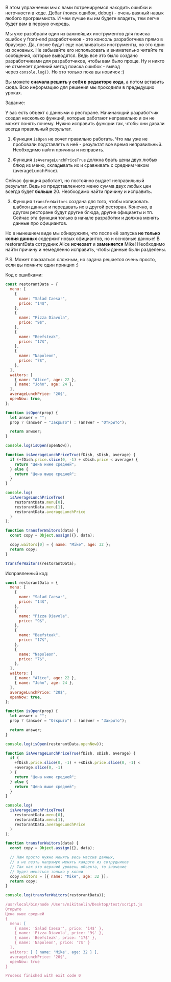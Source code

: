   

В этом упражнении мы с вами потренируемся находить ошибки и неточности в коде. Дебаг (поиск ошибок, debug) - очень важный навык любого программиста. И чем лучше вы им будете владеть, тем легче будет вам в первую очередь.

Мы уже разобрали один из важнейших инструментов для поиска ошибок у front-end разработчиков - это консоль разработчика прямо в браузере. Да, позже будут еще наслаиваться инструменты, но это один из основных. Не забывайте его использовать и внимательно читайте те сообщения, которые выводятся. Ведь все это было создано разработчиками для разработчиков, чтобы вам было проще. Ну и никто не отменяет древний метод поиска ошибок - вывод через `console.log()`. Но это только пока вы новичок :)

Вы можете **сначала решить у себя в редакторе кода**, а потом вставить сюда. Всю информацию для решения мы проходили в предыдущих уроках.

Задание:

У вас есть объект с данными о ресторане. Начинающий разработчик создал несколько функций, которые работают неправильно и он не может понять почему. Нужно исправить функции так, чтобы они давали всегда правильный результат.

1) Функция `isOpen` не хочет правильно работать. Что мы уже не пробовали подставлять в неё - результат все время неправильный. Необходимо найти причины и исправить.

2) Функция `isAverageLunchPriceTrue` должна брать цены двух любых блюд из меню, складывать их и сравнивать с средним чеком (averageLunchPrice).

Сейчас функция работает, но постоянно выдает неправильный результат. Ведь из представленного меню сумма двух любых цен всегда будет **больше** 20. Необходимо найти причину и исправить.

3) Функция `transferWaitors` создана для того, чтобы копировать шаблон данных и передавать их в другой ресторан. Конечно, в другом ресторане будут другие блюда, другие официанты и тп. Сейчас эта функция только в начале разработки и должна менять данные про официантов.

Но в нынешнем виде мы обнаружили, что после её запуска **не только копия данных** содержит новых официантов, но и основные данные! В restorantData сотрудник Alice **исчезает** и **заменяется** Mike! Необходимо найти причину и немедленно исправить, чтобы данные были разделены.

P.S. Может показаться сложным, но задача решается очень просто, если вы помните один принцип :)

Код с ошибками:

```JavaScript
const restorantData = {
  menu: [
    {
      name: "Salad Caesar",
      price: "14$",
    },
    {
      name: "Pizza Diavola",
      price: "9$",
    },
    {
      name: "Beefsteak",
      price: "17$",
    },
    {
      name: "Napoleon",
      price: "7$",
    },
  ],
  waitors: [
    { name: "Alice", age: 22 },
    { name: "John", age: 24 },
  ],
  averageLunchPrice: "20$",
  openNow: true,
};

function isOpen(prop) {
  let answer = "";
  prop ? (answer = "Закрыто") : (answer = "Открыто");

  return anwser;
}

console.log(isOpen(openNow));

function isAverageLunchPriceTrue(fDish, sDish, average) {
  if (+fDish.price.slice(0, -1) + sDish.price < average) {
    return "Цена ниже средней";
  } else {
    return "Цена выше средней";
  }
}

console.log(
  isAverageLunchPriceTrue(
    restorantData.menu[0],
    restorantData.menu[1],
    restorantData.averageLunchPrice
  )
);

function transferWaitors(data) {
  const copy = Object.assign({}, data);

  copy.waitors[0] = { name: "Mike", age: 32 };
  return copy;
}

transferWaitors(restorantData);
```

Исправленный код:

```JavaScript
const restorantData = {
  menu: [
    {
      name: "Salad Caesar",
      price: "14$",
    },
    {
      name: "Pizza Diavola",
      price: "9$",
    },
    {
      name: "Beefsteak",
      price: "17$",
    },
    {
      name: "Napoleon",
      price: "7$",
    },
  ],
  waitors: [
    { name: "Alice", age: 22 },
    { name: "John", age: 24 },
  ],
  averageLunchPrice: "20$",
  openNow: true,
};

function isOpen(prop) {
  let answer = "";
  prop ? (answer = "Открыто") : (answer = "Закрыто");

  return answer;
}

console.log(isOpen(restorantData.openNow));

function isAverageLunchPriceTrue(fDish, sDish, average) {
  if (
    +fDish.price.slice(0, -1) + +sDish.price.slice(0, -1) <
    +average.slice(0, -1)
  ) {
    return "Цена ниже средней";
  } else {
    return "Цена выше средней";
  }
}

console.log(
  isAverageLunchPriceTrue(
    restorantData.menu[0],
    restorantData.menu[1],
    restorantData.averageLunchPrice
  )
);

function transferWaitors(data) {
  const copy = Object.assign({}, data);

  // Нам просто нужно менять весь массив данных,
  // а не лезть напрямую менять каждого из сотрудников
  // Так как это верхний уровень объекта, то значение
  // будет меняться только у копии
  copy.waitors = [{ name: "Mike", age: 32 }];
  return copy;
}

console.log(transferWaitors(restorantData));
```

```JavaScript
/usr/local/bin/node /Users/nikitaelin/Desktop/test/script.js
Открыто
Цена выше средней
{
  menu: [
    { name: 'Salad Caesar', price: '14$' },
    { name: 'Pizza Diavola', price: '9$' },
    { name: 'Beefsteak', price: '17$' },
    { name: 'Napoleon', price: '7$' }
  ],
  waitors: [ { name: 'Mike', age: 32 } ],
  averageLunchPrice: '20$',
  openNow: true
}

Process finished with exit code 0
```